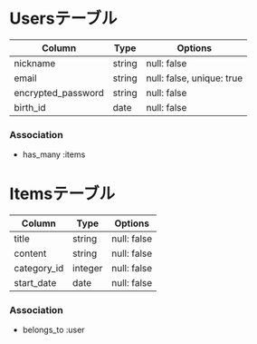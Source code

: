 # Usersテーブル

| Column             | Type   | Options                   |
| ------------------ | ------ | ------------------------- |
| nickname           | string | null: false               |
| email              | string | null: false, unique: true |
| encrypted_password | string | null: false               |
| birth_id           | date   | null: false               |

### Association
- has_many :items


# Itemsテーブル

| Column          | Type    | Options     |
| --------------- | ------- | ----------- |
| title           | string  | null: false |
| content         | string  | null: false |
| category_id     | integer | null: false |
| start_date      | date    | null: false |

### Association
- belongs_to :user
